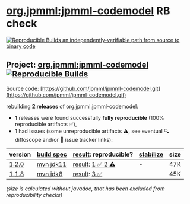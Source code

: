 [org.jpmml:jpmml-codemodel](https://central.sonatype.com/artifact/org.jpmml/jpmml-codemodel/versions) RB check
=======

[![Reproducible Builds](https://reproducible-builds.org/images/logos/rb.svg) an independently-verifiable path from source to binary code](https://reproducible-builds.org/)

## Project: [org.jpmml:jpmml-codemodel](https://central.sonatype.com/artifact/org.jpmml/jpmml-codemodel/versions) [![Reproducible Builds](https://img.shields.io/endpoint?url=https://raw.githubusercontent.com/jvm-repo-rebuild/reproducible-central/master/content/org/jpmml/jpmml-codemodel/badge.json)](https://github.com/jvm-repo-rebuild/reproducible-central/blob/master/content/org/jpmml/jpmml-codemodel/README.md)

Source code: [https://github.com/jpmml/jpmml-codemodel.git](https://github.com/jpmml/jpmml-codemodel.git)

rebuilding **2 releases** of org.jpmml:jpmml-codemodel:
- **1** releases were found successfully **fully reproducible** (100% reproducible artifacts :white_check_mark:),
- 1 had issues (some unreproducible artifacts :warning:, see eventual :mag: diffoscope and/or :memo: issue tracker links):

| version | [build spec](/BUILDSPEC.md) | [result](https://reproducible-builds.org/docs/jvm/): reproducible? | [stabilize](https://github.com/google/oss-rebuild/blob/main/cmd/stabilize/README.md) | size |
| -- | --------- | ------ | ------ | -- |
| [1.2.0](https://central.sonatype.com/artifact/org.jpmml/jpmml-codemodel/1.2.0/pom) | [mvn jdk11](jpmml-codemodel-1.2.0.buildspec) | [result](jpmml-codemodel-1.2.0.buildinfo): [1 :white_check_mark:  2 :warning:](jpmml-codemodel-1.2.0.buildcompare) | - | 47K |
| [1.1.8](https://central.sonatype.com/artifact/org.jpmml/jpmml-codemodel/1.1.8/pom) | [mvn jdk8](jpmml-codemodel-1.1.8.buildspec) | [result](jpmml-codemodel-1.1.8.buildinfo): [3 :white_check_mark: ](jpmml-codemodel-1.1.8.buildcompare) | | 45K |

<i>(size is calculated without javadoc, that has been excluded from reproducibility checks)</i>
